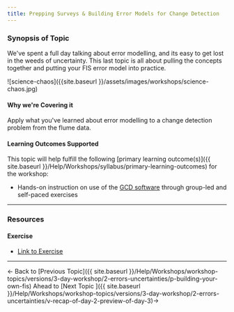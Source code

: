 ```yaml
---
title: Prepping Surveys & Building Error Models for Change Detection
---
```


### Synopsis of Topic

We've spent a full day talking about error modelling, and its easy to get lost in the weeds of uncertainty. This last topic is all about pulling the concepts together and putting your FIS error model into practice.

![science-chaos]({{site.baseurl }}/assets/images/workshops/science-chaos.jpg)

#### Why we're Covering it

Apply what you've learned about error modelling to a change detection problem from the flume data. 

#### Learning Outcomes Supported

This topic will help fulfill the following [primary learning outcome(s)]({{ site.baseurl }}/Help/Workshops/syllabus/primary-learning-outcomes) for the workshop:

- Hands-on instruction on use of the [GCD software](http://www.joewheaton.org/Home/research/software/GCD) through group-led and self-paced exercises

------

### Resources

#### Exercise

- [Link to Exercise](http://gcd6help.joewheaton.org/tutorials--how-to/workshop-tutorials/q-running-a-change-detection-w-fis)

------

← Back to [Previous Topic]({{ site.baseurl }}/Help/Workshops/workshop-topics/versions/3-day-workshop/2-errors-uncertainties/p-building-your-own-fis)                Ahead to [Next Topic ]({{ site.baseurl }}/Help/Workshops/workshop-topics/versions/3-day-workshop/2-errors-uncertainties/v-recap-of-day-2-preview-of-day-3)→